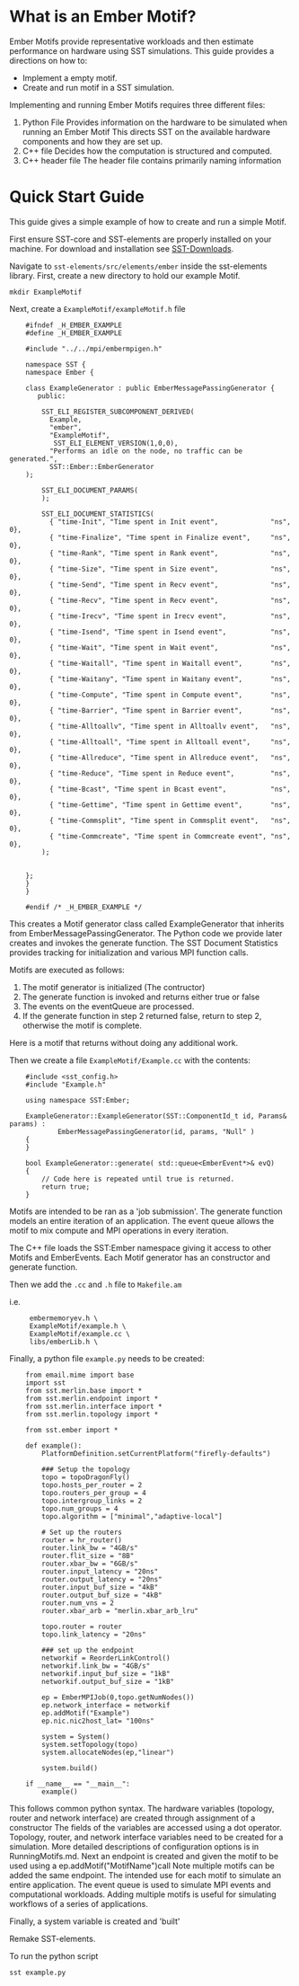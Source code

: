 # What is an Ember Motif?

Ember Motifs provide representative workloads and then estimate performance on hardware using SST simulations.
This guide provides a directions on how to:

*   Implement a empty motif.
*   Create and run motif in a SST simulation.

Implementing and running Ember Motifs requires three different files:

1.  Python File
    Provides information on the hardware to be simulated when running an Ember Motif
    This directs SST on the available hardware components and how they are set up.
2.  C++ file
    Decides how the computation is structured and computed.
3.  C++ header file
    The header file contains primarily naming information

# Quick Start Guide

This guide gives a simple example of how to create and run a simple Motif.

First ensure SST-core and SST-elements are properly installed on your machine. For download and installation see [SST-Downloads](http://sst-simulator.org/SSTPages/SSTMainDownloads/).

Navigate to `sst-elements/src/elements/ember` inside the sst-elements library.
First, create a new directory to hold our example Motif.

`mkdir ExampleMotif`

Next, create a `ExampleMotif/exampleMotif.h` file
```
    #ifndef _H_EMBER_EXAMPLE
    #define _H_EMBER_EXAMPLE

    #include "../../mpi/embermpigen.h"

    namespace SST {
    namespace Ember {

    class ExampleGenerator : public EmberMessagePassingGenerator {
       public:

        SST_ELI_REGISTER_SUBCOMPONENT_DERIVED(
          Example,
          "ember",
          "ExampleMotif",
           SST_ELI_ELEMENT_VERSION(1,0,0),
          "Performs an idle on the node, no traffic can be generated.",
          SST::Ember::EmberGenerator
    );

        SST_ELI_DOCUMENT_PARAMS(
        );

        SST_ELI_DOCUMENT_STATISTICS(
          { "time-Init", "Time spent in Init event",             "ns", 0},
          { "time-Finalize", "Time spent in Finalize event",     "ns", 0},
          { "time-Rank", "Time spent in Rank event",             "ns", 0},
          { "time-Size", "Time spent in Size event",             "ns", 0},
          { "time-Send", "Time spent in Recv event",             "ns", 0},
          { "time-Recv", "Time spent in Recv event",             "ns", 0},
          { "time-Irecv", "Time spent in Irecv event",           "ns", 0},
          { "time-Isend", "Time spent in Isend event",           "ns", 0},
          { "time-Wait", "Time spent in Wait event",             "ns", 0},
          { "time-Waitall", "Time spent in Waitall event",       "ns", 0},
          { "time-Waitany", "Time spent in Waitany event",       "ns", 0},
          { "time-Compute", "Time spent in Compute event",       "ns", 0},
          { "time-Barrier", "Time spent in Barrier event",       "ns", 0},
          { "time-Alltoallv", "Time spent in Alltoallv event",   "ns", 0},
          { "time-Alltoall", "Time spent in Alltoall event",     "ns", 0},
          { "time-Allreduce", "Time spent in Allreduce event",   "ns", 0},
          { "time-Reduce", "Time spent in Reduce event",         "ns", 0},
          { "time-Bcast", "Time spent in Bcast event",           "ns", 0},
          { "time-Gettime", "Time spent in Gettime event",       "ns", 0},
          { "time-Commsplit", "Time spent in Commsplit event",   "ns", 0},
          { "time-Commcreate", "Time spent in Commcreate event", "ns", 0},
        );

        
    };
    }
    }

    #endif /* _H_EMBER_EXAMPLE */
```
This creates a Motif generator class called ExampleGenerator that inherits from EmberMessagePassingGenerator. The Python code we provide later creates and invokes the generate function.
The SST Document Statistics provides tracking for initialization and various MPI function calls.

Motifs are executed as follows:



1) The motif generator is initialized (The contructor)
2) The generate function is invoked and returns either true or false
3) The events on the eventQueue are processed.
4) If the generate function in step 2 returned false, return to step 2, otherwise the motif is complete.

Here is a motif that returns without doing any additional work.

Then we create a file `ExampleMotif/Example.cc` with the contents:

```
    #include <sst_config.h>
    #include "Example.h"

    using namespace SST:Ember;
    
    ExampleGenerator::ExampleGenerator(SST::ComponentId_t id, Params& params) :
        	EmberMessagePassingGenerator(id, params, "Null" )
    {
    }

    bool ExampleGenerator::generate( std::queue<EmberEvent*>& evQ)
    { 
        // Code here is repeated until true is returned. 
        return true;
    }
```


Motifs are intended to be ran as a 'job submission'.
The generate function models an entire iteration of an application. The event queue allows the motif to mix compute and MPI operations in every iteration.



The C++ file loads the SST:Ember namespace giving it access to other Motifs and EmberEvents. 
Each Motif generator has an constructor and generate function. 


Then we add the `.cc` and `.h` file to `Makefile.am`

i.e.
```
     embermemoryev.h \
     ExampleMotif/example.h \
     ExampleMotif/example.cc \
     libs/emberLib.h \
```

Finally, a python file `example.py` needs to be created:

```
    from email.mime import base
    import sst
    from sst.merlin.base import *
    from sst.merlin.endpoint import *
    from sst.merlin.interface import *
    from sst.merlin.topology import *

    from sst.ember import *

    def example():
        PlatformDefinition.setCurrentPlatform("firefly-defaults")

        ### Setup the topology
        topo = topoDragonFly()
        topo.hosts_per_router = 2
        topo.routers_per_group = 4
        topo.intergroup_links = 2
        topo.num_groups = 4
        topo.algorithm = ["minimal","adaptive-local"]

        # Set up the routers
        router = hr_router()
        router.link_bw = "4GB/s"
        router.flit_size = "8B"
        router.xbar_bw = "6GB/s"
        router.input_latency = "20ns"
        router.output_latency = "20ns"
        router.input_buf_size = "4kB"
        router.output_buf_size = "4kB"
        router.num_vns = 2
        router.xbar_arb = "merlin.xbar_arb_lru"

        topo.router = router
        topo.link_latency = "20ns"

        ### set up the endpoint
        networkif = ReorderLinkControl()
        networkif.link_bw = "4GB/s"
        networkif.input_buf_size = "1kB"
        networkif.output_buf_size = "1kB"

        ep = EmberMPIJob(0,topo.getNumNodes())
        ep.network_interface = networkif
        ep.addMotif("Example")
        ep.nic.nic2host_lat= "100ns"

        system = System()
        system.setTopology(topo)
        system.allocateNodes(ep,"linear")

        system.build()

    if __name__ == "__main__":
        example()
```

This follows common python syntax.
The hardware variables (topology, router and network interface) are created through assignment of a constructor
The fields of the variables are accessed using a dot operator.
Topology, router, and network interface variables need to be created for a simulation. More detailed descriptions of configuration options is in RunningMotifs.md. 
Next an endpoint is created and given the motif to be used using a ep.addMotif("MotifName")call
Note multiple motifs can be added the same endpoint. The intended use for each motif to simulate an entire application. The event queue is used to simulate MPI events and computational workloads. Adding multiple motifs is useful for simulating workflows of a series of applications. 

Finally, a system variable is created and 'built'

Remake SST-elements.

To run the python script

```
sst example.py
```



